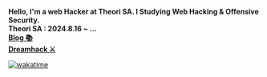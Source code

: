 **Hello, I'm a web Hacker at Theori SA. I Studying Web Hacking & Offensive Security.**<br>
**Theori SA : 2024.8.16 ~ ...** <br>
<a href="https://one3147.tistory.com/">**Blog 📚**</a><br>
<a href="https://dreamhack.io/users/33643">**Dreamhack ⚔️**</a><br>

[![wakatime](https://wakatime.com/badge/user/ed96b67e-b3e4-438a-94c6-e2c710db8d42.svg)](https://wakatime.com/@ed96b67e-b3e4-438a-94c6-e2c710db8d42)
